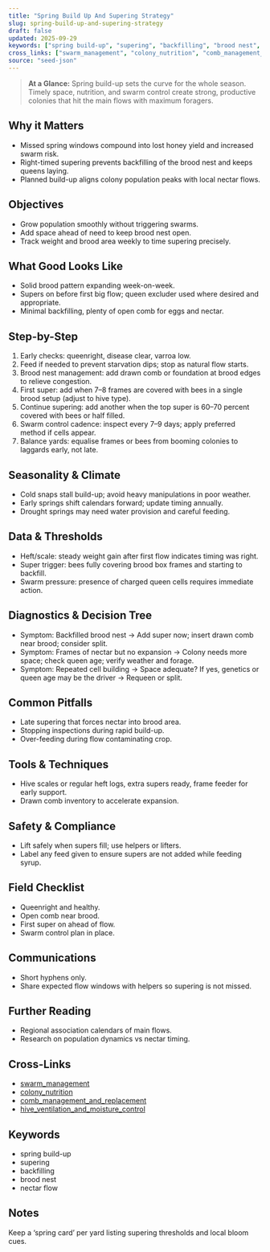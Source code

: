 ```yaml
---
title: "Spring Build Up And Supering Strategy"
slug: spring-build-up-and-supering-strategy
draft: false
updated: 2025-09-29
keywords: ["spring build-up", "supering", "backfilling", "brood nest", "nectar flow"]
cross_links: ["swarm_management", "colony_nutrition", "comb_management_and_replacement", "hive_ventilation_and_moisture_control"]
source: "seed-json"
---
```


> **At a Glance:** Spring build-up sets the curve for the whole season. Timely space, nutrition, and swarm control create strong, productive colonies that hit the main flows with maximum foragers.

## Why it Matters
- Missed spring windows compound into lost honey yield and increased swarm risk.
- Right-timed supering prevents backfilling of the brood nest and keeps queens laying.
- Planned build-up aligns colony population peaks with local nectar flows.

## Objectives
- Grow population smoothly without triggering swarms.
- Add space ahead of need to keep brood nest open.
- Track weight and brood area weekly to time supering precisely.

## What Good Looks Like
- Solid brood pattern expanding week-on-week.
- Supers on before first big flow; queen excluder used where desired and appropriate.
- Minimal backfilling, plenty of open comb for eggs and nectar.

## Step-by-Step
1) Early checks: queenright, disease clear, varroa low.
2) Feed if needed to prevent starvation dips; stop as natural flow starts.
3) Brood nest management: add drawn comb or foundation at brood edges to relieve congestion.
4) First super: add when 7–8 frames are covered with bees in a single brood setup (adjust to hive type).
5) Continue supering: add another when the top super is 60–70 percent covered with bees or half filled.
6) Swarm control cadence: inspect every 7–9 days; apply preferred method if cells appear.
7) Balance yards: equalise frames or bees from booming colonies to laggards early, not late.

## Seasonality & Climate
- Cold snaps stall build-up; avoid heavy manipulations in poor weather.
- Early springs shift calendars forward; update timing annually.
- Drought springs may need water provision and careful feeding.

## Data & Thresholds
- Heft/scale: steady weight gain after first flow indicates timing was right.
- Super trigger: bees fully covering brood box frames and starting to backfill.
- Swarm pressure: presence of charged queen cells requires immediate action.

## Diagnostics & Decision Tree
- Symptom: Backfilled brood nest -> Add super now; insert drawn comb near brood; consider split.
- Symptom: Frames of nectar but no expansion -> Colony needs more space; check queen age; verify weather and forage.
- Symptom: Repeated cell building -> Space adequate? If yes, genetics or queen age may be the driver -> Requeen or split.

## Common Pitfalls
- Late supering that forces nectar into brood area.
- Stopping inspections during rapid build-up.
- Over-feeding during flow contaminating crop.

## Tools & Techniques
- Hive scales or regular heft logs, extra supers ready, frame feeder for early support.
- Drawn comb inventory to accelerate expansion.

## Safety & Compliance
- Lift safely when supers fill; use helpers or lifters.
- Label any feed given to ensure supers are not added while feeding syrup.

## Field Checklist
- Queenright and healthy.
- Open comb near brood.
- First super on ahead of flow.
- Swarm control plan in place.

## Communications
- Short hyphens only.
- Share expected flow windows with helpers so supering is not missed.

## Further Reading
- Regional association calendars of main flows.
- Research on population dynamics vs nectar timing.

## Cross-Links
- [swarm_management](/topics/swarm-management/)
- [colony_nutrition](/topics/colony-nutrition/)
- [comb_management_and_replacement](/topics/comb-management-and-replacement/)
- [hive_ventilation_and_moisture_control](/topics/hive-ventilation-and-moisture-control/)

## Keywords
- spring build-up
- supering
- backfilling
- brood nest
- nectar flow

## Notes
Keep a ‘spring card’ per yard listing supering thresholds and local bloom cues.
